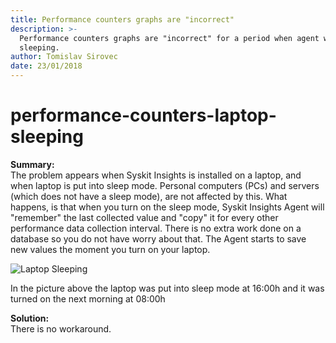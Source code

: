 ```yaml
---
title: Performance counters graphs are "incorrect"
description: >-
  Performance counters graphs are "incorrect" for a period when agent was
  sleeping.
author: Tomislav Sirovec
date: 23/01/2018
---
```


# performance-counters-laptop-sleeping

**Summary:**  
The problem appears when Syskit Insights is installed on a laptop, and when laptop is put into sleep mode. Personal computers \(PCs\) and servers \(which does not have a sleep mode\), are not affected by this. What happens, is that when you turn on the sleep mode, Syskit Insights Agent will "remember" the last collected value and "copy" it for every other performance data collection interval. There is no extra work done on a database so you do not have worry about that. The Agent starts to save new values the moment you turn on your laptop.

![Laptop Sleeping](https://github.com/SysKitTeam/docs-insights/tree/f86fb4e0c57e06ab9945f96fd2a1bfdb4518dee4/known-issues/#img/laptop-sleeping-known-issue.png)

In the picture above the laptop was put into sleep mode at 16:00h and it was turned on the next morning at 08:00h

**Solution:**  
There is no workaround.

